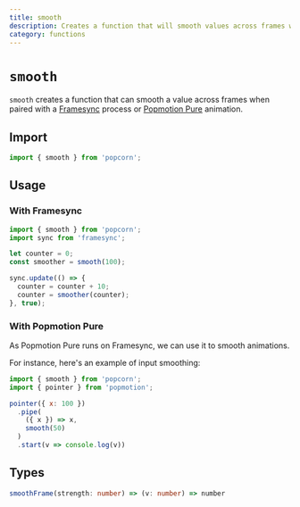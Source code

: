 ```yaml
---
title: smooth
description: Creates a function that will smooth values across frames when used with Framesync or Popmotion Pure.
category: functions
---
```


# `smooth`

`smooth` creates a function that can smooth a value across frames when paired with a [Framesync](/api/framesync) process or [Popmotion Pure](/pure) animation.

<TOC />

## Import

```javascript
import { smooth } from 'popcorn';
```

## Usage

### With Framesync

```javascript
import { smooth } from 'popcorn';
import sync from 'framesync';

let counter = 0;
const smoother = smooth(100);

sync.update(() => {
  counter = counter + 10;
  counter = smoother(counter);
}, true);
```

### With Popmotion Pure

As Popmotion Pure runs on Framesync, we can use it to smooth animations.

For instance, here's an example of input smoothing:

```javascript
import { smooth } from 'popcorn';
import { pointer } from 'popmotion';

pointer({ x: 100 })
  .pipe(
    ({ x }) => x,
    smooth(50)
  )
  .start(v => console.log(v))
```

## Types

```typescript
smoothFrame(strength: number) => (v: number) => number
```
